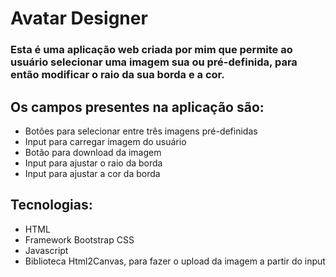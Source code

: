 # Avatar Designer
### Esta é uma aplicação web criada por mim que permite ao usuário selecionar uma imagem sua ou pré-definida, para então modificar o raio da sua borda e a cor.

## Os campos presentes na aplicação são:
* Botões para selecionar entre três imagens pré-definidas
* Input para carregar imagem do usuário 
* Botão para download da imagem
* Input para ajustar o raio da borda
* Input para ajustar a cor da borda

## Tecnologias:
* HTML
* Framework Bootstrap CSS
* Javascript
* Biblioteca Html2Canvas, para fazer o upload da imagem a partir do input
